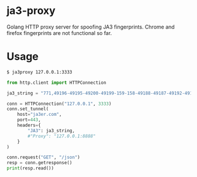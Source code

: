 # ja3-proxy
 
Golang HTTP proxy server for spoofing JA3 fingerprints. Chrome and firefox fingerprints are not functional so far.

# Usage
```bash
$ ja3proxy 127.0.0.1:3333
```

```python
from http.client import HTTPConnection

ja3_string = "771,49196-49195-49200-49199-159-158-49188-49187-49192-49191-49162-49161-49172-49171-157-156-61-60-53-47-10,0-10-11-13-35-23-65281,29-23-24,0"

conn = HTTPConnection("127.0.0.1", 3333)
conn.set_tunnel(
    host="ja3er.com",
    port=443,
    headers={
        "JA3": ja3_string,
        #"Proxy": "127.0.0.1:8888"
    }
)

conn.request("GET", "/json")
resp = conn.getresponse()
print(resp.read())
```
